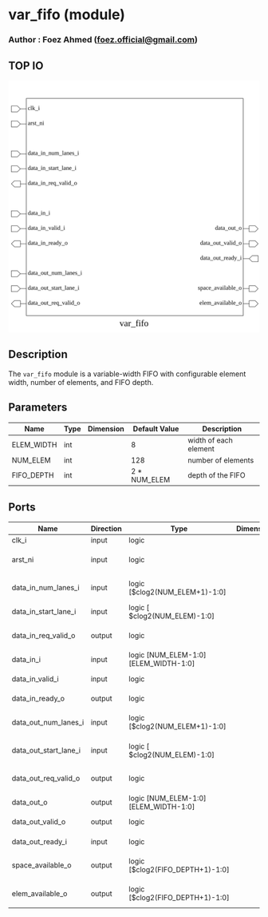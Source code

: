 # var_fifo (module)

### Author : Foez Ahmed (foez.official@gmail.com)

## TOP IO
<img src="./var_fifo_top.svg">

## Description

The `var_fifo` module is a variable-width FIFO with configurable element width, number of elements,
and FIFO depth.

## Parameters
|Name|Type|Dimension|Default Value|Description|
|-|-|-|-|-|
|ELEM_WIDTH|int||8|width of each element|
|NUM_ELEM|int||128|number of elements|
|FIFO_DEPTH|int||2 * NUM_ELEM|depth of the FIFO|

## Ports
|Name|Direction|Type|Dimension|Description|
|-|-|-|-|-|
|clk_i|input|logic|| clock input|
|arst_ni|input|logic|| asynchronous active low reset input|
|data_in_num_lanes_i|input|logic [$clog2(NUM_ELEM+1)-1:0]|| number of input data lanes|
|data_in_start_lane_i|input|logic [ $clog2(NUM_ELEM)-1:0]|| start lane of the input data|
|data_in_req_valid_o|output|logic|| input data request valid signal|
|data_in_i|input|logic [NUM_ELEM-1:0][ELEM_WIDTH-1:0]|| An array of input data|
|data_in_valid_i|input|logic|| input data valid signal|
|data_in_ready_o|output|logic|| input data ready signal|
|data_out_num_lanes_i|input|logic [$clog2(NUM_ELEM+1)-1:0]|| number of output data lanes|
|data_out_start_lane_i|input|logic [ $clog2(NUM_ELEM)-1:0]|| start lane of the output data|
|data_out_req_valid_o|output|logic|| output data request valid signal|
|data_out_o|output|logic [NUM_ELEM-1:0][ELEM_WIDTH-1:0]|| An array of output data|
|data_out_valid_o|output|logic|| output data valid signal|
|data_out_ready_i|input|logic|| output data ready signal|
|space_available_o|output|logic [$clog2(FIFO_DEPTH+1)-1:0]|| available space in the FIFO|
|elem_available_o|output|logic [$clog2(FIFO_DEPTH+1)-1:0]|| available elements in the FIFO|
